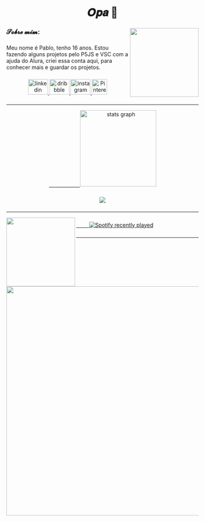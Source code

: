 <h1 align="center">𝑶𝒑𝒂 👋</h1>

###

<img align="right" height="180" src="https://i.pinimg.com/originals/6f/a2/10/6fa21036143547ecf03dbff966c90aea.gif"  />

###

<h3 align="left">𝓢𝓸𝓫𝓻𝓮 𝓶𝓲𝓶:</h3>

###

<p align="left">Meu nome é Pablo, tenho 16 anos. Estou fazendo alguns projetos pelo P5JS e VSC com a ajuda do Alura, criei essa conta aqui, para conhecer mais e guardar os projetos.</p>

###

<div align="center">
  <a href="https://www.linkedin.com/in/pablo-campos-de-paula-20941230b/" target="_blank">
    <img src="https://raw.githubusercontent.com/maurodesouza/profile-readme-generator/master/src/assets/icons/social/linkedin/default.svg" width="52" height="40" alt="linkedin logo"  />
  </a>
  <a href="https://dribbble.com/pablo_campos" target="_blank">
    <img src="https://raw.githubusercontent.com/maurodesouza/profile-readme-generator/master/src/assets/icons/social/dribbble/default.svg" width="52" height="40" alt="dribbble logo"  />
  </a>
  <a href="https://www.instagram.com/eipablo_campos" target="_blank">
    <img src="https://raw.githubusercontent.com/maurodesouza/profile-readme-generator/master/src/assets/icons/social/instagram/default.svg" width="52" height="40" alt="instagram logo"  />
<a href="https://br.pinterest.com/pablopaulacampos/">
<img src="https://katemeets.com/wp-content/uploads/2019/12/pinterest-logo-p-png-0.png" width="40" height="40" alt="Pinterest logo"/>
</div>

###
---
<div align="center">
 ㅤㅤㅤㅤㅤㅤ <img src="https://github-readme-stats.vercel.app/api?username=xpablosx&hide_title=false&hide_rank=false&show_icons=true&include_all_commits=true&count_private=true&disable_animations=false&theme=material-palenight&locale=en&hide_border=false&order=1" height="200" alt="stats graph"  />
 
</div>

###
<div align="center">
<img src="https://visitor-badge.laobi.icu/badge?page_id=xpablosx.xpablosx&left_color=mediumpurple&right_color=mediumpurple&left_text=Visitas" />

###
---
<img align="left" height="180" src="https://i.pinimg.com/564x/d3/b7/1b/d3b71b78b036dd9c958eebb74a98c4d9.jpg"  />

###

<div align="left">
   ㅤ ㅤ <a href="https://open.spotify.com/user/qn6ouvff7k3vd0q97w4r9nz75">
<img src="https://spotify-recently-played-readme.vercel.app/api?user=qn6ouvff7k3vd0q97w4r9nz75&count=3" alt="Spotify recently played"  />
  </a>
</div>

###
---
<div align="right">
<img height="600" src="https://i.pinimg.com/originals/4f/f0/88/4ff088795aff41e835671f1479fa0366.gif"  />

###
